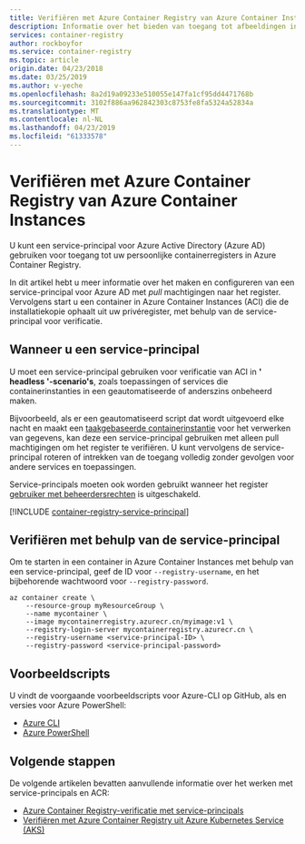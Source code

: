 ```yaml
---
title: Verifiëren met Azure Container Registry van Azure Container Instances
description: Informatie over het bieden van toegang tot afbeeldingen in uw persoonlijke containerregister van Azure Container Instances met behulp van een service-principal voor Azure Active Directory.
services: container-registry
author: rockboyfor
ms.service: container-registry
ms.topic: article
origin.date: 04/23/2018
ms.date: 03/25/2019
ms.author: v-yeche
ms.openlocfilehash: 8a2d19a09233e510055e147fa1cf95dd4471768b
ms.sourcegitcommit: 3102f886aa962842303c8753fe8fa5324a52834a
ms.translationtype: MT
ms.contentlocale: nl-NL
ms.lasthandoff: 04/23/2019
ms.locfileid: "61333578"
---
```

# <a name="authenticate-with-azure-container-registry-from-azure-container-instances"></a>Verifiëren met Azure Container Registry van Azure Container Instances

U kunt een service-principal voor Azure Active Directory (Azure AD) gebruiken voor toegang tot uw persoonlijke containerregisters in Azure Container Registry.

In dit artikel hebt u meer informatie over het maken en configureren van een service-principal voor Azure AD met *pull* machtigingen naar het register. Vervolgens start u een container in Azure Container Instances (ACI) die de installatiekopie ophaalt uit uw privéregister, met behulp van de service-principal voor verificatie.

## <a name="when-to-use-a-service-principal"></a>Wanneer u een service-principal

U moet een service-principal gebruiken voor verificatie van ACI in **' headless '-scenario's**, zoals toepassingen of services die containerinstanties in een geautomatiseerde of anderszins onbeheerd maken.

Bijvoorbeeld, als er een geautomatiseerd script dat wordt uitgevoerd elke nacht en maakt een [taakgebaseerde containerinstantie](../container-instances/container-instances-restart-policy.md) voor het verwerken van gegevens, kan deze een service-principal gebruiken met alleen pull machtigingen om het register te verifiëren. U kunt vervolgens de service-principal roteren of intrekken van de toegang volledig zonder gevolgen voor andere services en toepassingen.

Service-principals moeten ook worden gebruikt wanneer het register [gebruiker met beheerdersrechten](container-registry-authentication.md#admin-account) is uitgeschakeld.

[!INCLUDE [container-registry-service-principal](../../includes/container-registry-service-principal.md)]

## <a name="authenticate-using-the-service-principal"></a>Verifiëren met behulp van de service-principal

Om te starten in een container in Azure Container Instances met behulp van een service-principal, geef de ID voor `--registry-username`, en het bijbehorende wachtwoord voor `--registry-password`.

```azurecli
az container create \
    --resource-group myResourceGroup \
    --name mycontainer \
    --image mycontainerregistry.azurecr.cn/myimage:v1 \
    --registry-login-server mycontainerregistry.azurecr.cn \
    --registry-username <service-principal-ID> \
    --registry-password <service-principal-password>
```

## <a name="sample-scripts"></a>Voorbeeldscripts

U vindt de voorgaande voorbeeldscripts voor Azure-CLI op GitHub, als en versies voor Azure PowerShell:

* [Azure CLI][acr-scripts-cli]
* [Azure PowerShell][acr-scripts-psh]

## <a name="next-steps"></a>Volgende stappen

De volgende artikelen bevatten aanvullende informatie over het werken met service-principals en ACR:

* [Azure Container Registry-verificatie met service-principals](container-registry-auth-service-principal.md)
* [Verifiëren met Azure Container Registry uit Azure Kubernetes Service (AKS)](container-registry-auth-aks.md)

<!-- IMAGES -->

<!-- LINKS - External -->
[acr-scripts-cli]: https://github.com/Azure/azure-docs-cli-python-samples/tree/master/container-registry
[acr-scripts-psh]: https://github.com/Azure/azure-docs-powershell-samples/tree/master/container-registry

<!-- LINKS - Internal -->